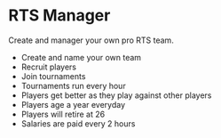 # RTS Manager

Create and manager your own pro RTS team.

* Create and name your own team
* Recruit players
* Join tournaments
* Tournaments run every hour
* Players get better as they play against other players
* Players age a year everyday
* Players will retire at 26
* Salaries are paid every 2 hours
